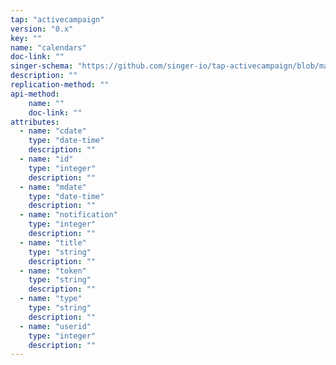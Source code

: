 ```yaml
---
tap: "activecampaign"
version: "0.x"
key: ""
name: "calendars"
doc-link: ""
singer-schema: "https://github.com/singer-io/tap-activecampaign/blob/master/tap_activecampaign/schemas/calendars.json"
description: ""
replication-method: ""
api-method:
    name: ""
    doc-link: ""
attributes:
  - name: "cdate"
    type: "date-time"
    description: ""
  - name: "id"
    type: "integer"
    description: ""
  - name: "mdate"
    type: "date-time"
    description: ""
  - name: "notification"
    type: "integer"
    description: ""
  - name: "title"
    type: "string"
    description: ""
  - name: "token"
    type: "string"
    description: ""
  - name: "type"
    type: "string"
    description: ""
  - name: "userid"
    type: "integer"
    description: ""
---
```

